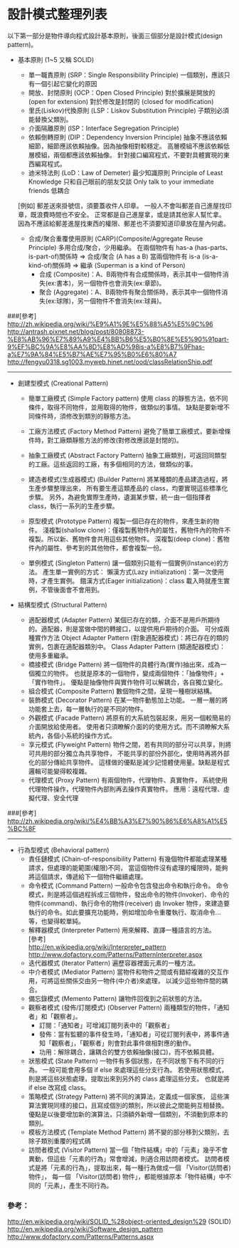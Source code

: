# 設計模式整理列表


以下第一部分是物件導向程式設計基本原則，後面三個部分是設計模式(design pattern)。 

- 基本原則 (1~5 又稱 SOLID)
    - 單一職責原則 (SRP：Single Responsibility Principle)
一個類別，應該只有一個引起它變化的原因
    - 開放、封閉原則 (OCP：Open Closed Principle)
對於擴展是開放的 (open for extension)
對於修改是封閉的 (closed for modification)
    - 里氏(Liskov)代換原則 (LSP：Liskov Substitution Principle)
子類別必須能替換父類別。
    - 介面隔離原則 (ISP：Interface Segregation Principle)
    - 依賴倒轉原則 (DIP：Dependency Inversion Principle)
抽象不應該依賴細節，細節應該依賴抽像。因為抽像相對較穩定。
高層模組不應該依賴低層模組，兩個都應該依賴抽像。
針對接口編寫程式，不要對具體實現的東西編寫程式。
    - 迪米特法則 (LoD：Law of Demeter)
最少知識原則 Principle of Least Knowledge
只和自己眼前的朋友交談 Only talk to your immediate friends
低耦合

    [例如]
郵差送來掛號信，須要蓋收件人印章。
一般人不會叫郵差自己進屋找印章，既浪費時間也不安全。
正常都是自己進屋拿，或是請其他家人幫忙拿。
因為不應該給郵差進屋找東西的權限、郵差也不須要知道印章放在屋內何處。
    - 合成/聚合重覆使用原則 (CARP)(Composite/Aggregate Reuse Principle)
多用合成/聚合，少用繼承。
在兩個物件有 has-a (has-parts、is-part-of)關係時 => 合成/聚合 (A has a B)
當兩個物件有 is-a (is-a-kind-of)關係時 => 繼承 (Superman is a kind of Person)
        - 合成 (Composite)：A、B兩物件有合成關係時，表示其中一個物件消失(ex:書本)，另一個物件也會消失(ex:章節)。
        - 聚合 (Aggregate)：A、B兩物件有聚合關係時，表示其中一個物件消失(ex:球隊)，另一個物件不會消失(ex:球員)。

###[參考]<br>
http://zh.wikipedia.org/wiki/%E9%A1%9E%E5%88%A5%E5%9C%96
http://antrash.pixnet.net/blog/post/80808873-%E8%AB%96%E7%89%A9%E4%BB%B6%E5%B0%8E%E5%90%91part-9%EF%BC%9A%E8%AA%8D%E8%AD%98is-a%E8%B7%9Fhas-a%E7%9A%84%E5%B7%AE%E7%95%B0%E6%80%A7
http://fengyu0318.sg1003.myweb.hinet.net/ood/classRelationShip.pdf

---

- 創建型模式 (Creational Pattern)
    - 簡單工廠模式 (Simple Factory pattern)
使用 class 的靜態方法，依不同條件，取得不同物件，並用取得的物件，做類似的事情。
缺點是要新增不同條件時，須修改到類別的靜態方法。

    - 工廠方法模式 (Factory Method Pattern)
避免了簡單工廠模式，要新增條件時，對工廠類靜態方法的修改(對修改應該是封閉的)。

    - 抽象工廠模式 (Abstract Factory Pattern)
抽象工廠類別，可返回同類型的工廠。這些返回的工廠，有多個相同的方法，做類似的事。 

    - 建造者模式(生成器模式) (Builder Pattern)
將某種類的產品建造過程，將生產步驟整理出來，
所有要生產這類產品的 class，均要實現這些標準化步驟。
另外，為避免實際生產時，遺漏某步驟，統一由一個指揮者 class，執行一系列的生產步驟。

    - 原型模式 (Prototype Pattern)
複製一個已存在的物件，來產生新的物件。
淺複製(shallow clone)：僅複製舊物件內的屬性，舊物件內的物件不複製。所以新、舊物件會共用這些其他物件。
深複製(deep clone)：舊物件內的屬性、參考到的其他物件，都會複製一份。
    - 單例模式 (Singleton Pattern)
讓一個類別只能有一個實例(Instance)的方法。
產生單一實例的方式：
懶漢方式(Lazy initialization)：第一次使用時，才產生實例。
餓漢方式(Eager initialization)：class 載入時就產生實例，不管後面會不會用到。


- 結構型模式 (Structural Pattern)
    - 適配器模式 (Adapter Pattern)
某個已存在的類，介面不是用戶所期待的。適配器，則是當做中間的轉接口，以提供用戶期待的介面。
可分成兩種實作方法
Object Adapter Pattern (對象適配器模式)：將已存在的類的實例，包裹在適配器類別中。
Class Adapter Pattern (類適配器模式)：使用多重繼承。
    - 橋接模式 (Bridge Pattern)
將一個物件的具體行為(實作)抽出來，成為一個獨立的物件。
也就是原本的一個物件，變成兩個物件：「抽像物件」+「實作物件」。
優點是抽像物件與實作物件可以解耦合，各自獨立變化。
    - 組合模式 (Composite Pattern)
數個物件之間，呈現一種樹狀結構。
    - 裝飾模式 (Decorator Pattern)
在某一物件動態加上功能。
一層一層的將功能套上去，每一層執行的是不同的物件。
    - 外觀模式 (Facade Pattern)
將原有的大系統包裝起來，用另一個較簡易的介面開放給使用者。
使用者只須瞭解介面的的使用方式。而不須瞭解大系統內，各個小系統的操作方式。
    - 享元模式 (Flyweight Pattern)
物件之間，若有共同的部分可以共享，則將可共用的部分獨立為共享物件，
不能共享的部份外部化，使用時再將外部化的部分傳給共享物件。
這樣做的優點是減少記憶體使用量。缺點是程式邏輯可能變得較複雜。
    - 代理模式 (Proxy Pattern)
有兩個物件，代理物件、真實物件，
系統使用代理物件操作，代理物件內部則再去操作真實物件。
應用：遠程代理、虛擬代理、安全代理

###[參考]<br>
http://zh.wikipedia.org/wiki/%E4%BB%A3%E7%90%86%E6%A8%A1%E5%BC%8F

---

- 行為型模式 (Behavioral pattern)
    - 責任鏈模式 (Chain-of-responsibility Pattern)
有幾個物件都能處理某種請求，但處理的能範圍(權限)不同，
當這個物件沒有處理的權限時，能夠將這個請求，傳遞給下一個物件繼續處理。
    - 命令模式 (Command Pattern)
一般命令包含發出命令和執行命令。
命令模式，則是將這個過程拆成三個物件，發出命令的物件(Invoker)、命令的物件(command)、執行命令的物件(receiver)
由 Invoker 物件，來建造要執行的命令。如此要擴充功能時，例如增加命令重覆執行、取消命令...等，也變得較單純。
    - 解釋器模式 (Interpreter Pattern)
用來解釋、直譯一種語言的方法。<br>
    [參考]<br>
http://en.wikipedia.org/wiki/Interpreter_pattern
http://www.dofactory.com/Patterns/PatternInterpreter.aspx
    - 迭代器模式 (Iterator Pattern)
遍歷容器裡面元素的一種方法。
    - 中介者模式 (Mediator Pattern)
當物件和物件之間或有錯綜複雜的交互作用，可將這些關係交由另一物件(中介者)來處理，
以減少這些物件間的耦合。
    - 備忘錄模式 (Memento Pattern)
讓物件回復到之前狀態的方法。
    - 觀察者模式 (發佈/訂閱模式) (Observer Pattern)
兩種類型的物件，「通知者」和「觀察者」。
        - 訂閱：「通知者」可增減訂閱列表中的「觀察者」
        - 發佈：當有監聽的事件發生時，「通知者」可從訂閱列表中，將事件通知「觀察者」，「觀察者」則會對此事件做相對應的動作。
        - 功用：解除耦合，讓耦合的雙方依賴抽像(接口)，而不依賴具體。
    - 狀態模式 (State Pattern)
一物件有多個狀態，在不同狀態下有不同的行為。
一般可能會用多個 if else 來處理這些分支行為。
若使用狀態模式，則是將這些狀態處理，提取出來到另外的 class 處理這些分支。
也就是將 if else 改寫成 class。
    - 策略模式 (Strategy Pattern)
將不同的演算法，定義成一個家族，
這些演算法實現同樣的接口，且寫成個別的類別，所以彼此之間能夠互相替換。
優點是以後要增加新的演算法，只須額外新增一個類別，不須動到原本的類別。
    - 模板方法模式 (Template Method Pattern)
將不變的部分移到父類別，去除子類別重覆的程式碼
    - 訪問者模式 (Visitor Pattern)
當一個「物件結構」中的「元素」幾乎不會異動，但這些「元素的行為」常會增減，則適合用訪問者模式。
訪問者模式是將「元素的行為」，提取出來，每一種行為做成一個 「Visitor(訪問者) 物件」，
每一個 「Visitor(訪問者) 物件」，都能根據原本「物件結構」中不同的「元素」，產生不同行為。<br>

### 參考：
http://en.wikipedia.org/wiki/SOLID_%28object-oriented_design%29 (SOLID)<br>
http://en.wikipedia.org/wiki/Software_design_pattern<br>
http://www.dofactory.com/Patterns/Patterns.aspx<br>